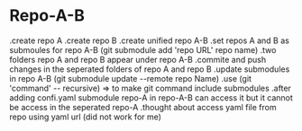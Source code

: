 # Repo-A-B
.create repo A
.create repo B
.create unified repo A-B
.set repos A and B as submoules for repo A-B (git submodule add 'repo URL' repo name)
.two folders repo A and repo B appear under repo A-B 
.commite and push changes in the seperated folders of repo A and repo B
.update submodules in repo A-B (git submodule update --remote repo Name)
.use (git 'command' -- recursive) => to make git command include submodules 
.after adding confi.yaml submodule repo-A in repo-A-B can access it but it cannot be access in the seperated repo-A
.thought about access yaml file from repo using yaml url (did not work for me)
